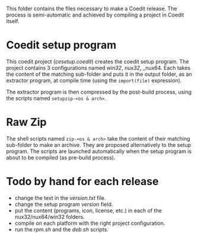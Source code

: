 This folder contains the files necessary to make a Coedit release.
The process is semi-automatic and achieved by compiling a project in Coedit itself.

Coedit setup program
===

This coedit project (_cesetup.coedit_) creates the coedit setup program.
The project contains 3 configurations named _win32_, _nux32_, _nux64. 
Each takes the content of the matching sub-folder and puts it in the output folder, as an extractor program, 
at compile time (using the `import(file)` expression).

The extractor program is then compressed by the post-build process, using the scripts named `setupzip-<os & arch>`.

Raw Zip
===

The shell scripts named `zip-<os & arch>` take the content of their matching sub-folder to make an archive.
They are proposed alternatively to the setup program. The scripts are launched automatically when the setup program is about to be compiled (as pre-build process).

Todo by hand for each release
===

- change the text in the _version.txt_ file.
- change the setup program _version_ field.
- put the content (programs, icon, license, etc.) in each of the nux32/nux64/win32 folders.
- compile on each platform with the right project configuration.
- run the _rpm.sh_ and the _deb.sh_ scripts.

